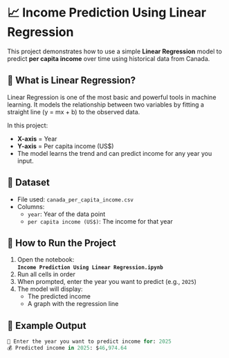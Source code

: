 # 📈 Income Prediction Using Linear Regression

This project demonstrates how to use a simple **Linear Regression** model to predict **per capita income** over time using historical data from Canada.

## 🧠 What is Linear Regression?

Linear Regression is one of the most basic and powerful tools in machine learning. It models the relationship between two variables by fitting a straight line (y = mx + b) to the observed data.

In this project:
- **X-axis** = Year
- **Y-axis** = Per capita income (US$)
- The model learns the trend and can predict income for any year you input.
## 📂 Dataset

- File used: `canada_per_capita_income.csv`
- Columns:
  - `year`: Year of the data point
  - `per capita income (US$)`: The income for that year
## 🚀 How to Run the Project

1. Open the notebook:  
   **`Income Prediction Using Linear Regression.ipynb`**
2. Run all cells in order
3. When prompted, enter the year you want to predict (e.g., `2025`)
4. The model will display:
   - The predicted income
   - A graph with the regression line
## 📸 Example Output
```python
📅 Enter the year you want to predict income for: 2025
💰 Predicted income in 2025: $46,974.64
